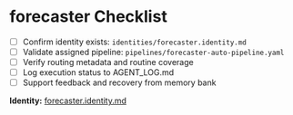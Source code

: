 # forecaster Checklist

- [ ] Confirm identity exists: `identities/forecaster.identity.md`
- [ ] Validate assigned pipeline: `pipelines/forecaster-auto-pipeline.yaml`
- [ ] Verify routing metadata and routine coverage
- [ ] Log execution status to AGENT_LOG.md
- [ ] Support feedback and recovery from memory bank

**Identity:** [forecaster.identity.md](../identities/forecaster.identity.md)


<!-- linked feature: memory bank -->
<!-- linked feature: pipelines -->
<!-- linked feature: agents -->